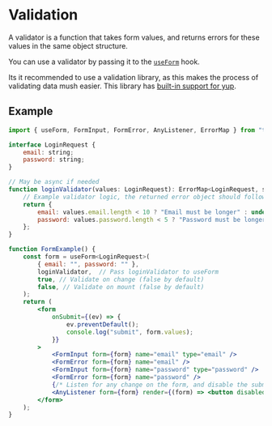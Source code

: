 # Validation

A validator is a function that takes form values, and returns errors for these values in the same object structure.

You can use a validator by passing it to the [`useForm`](/docs/useForm) hook.

Its it recommended to use a validation library, as this makes the process of validating data mush easier. This library has [built-in support for yup](/docs/yup).

## Example

```jsx
import { useForm, FormInput, FormError, AnyListener, ErrorMap } from "typed-react-form";

interface LoginRequest {
    email: string;
    password: string;
}

// May be async if needed
function loginValidator(values: LoginRequest): ErrorMap<LoginRequest, string> {
    // Example validator logic, the returned error object should follow the same structure as the values object.
    return {
        email: values.email.length < 10 ? "Email must be longer" : undefined,
        password: values.password.length < 5 ? "Password must be longer" : undefined
    };
}

function FormExample() {
    const form = useForm<LoginRequest>(
        { email: "", password: "" },
        loginValidator,  // Pass loginValidator to useForm
        true, // Validate on change (false by default)
        false, // Validate on mount (false by default)
    );
    return (
        <form
            onSubmit={(ev) => {
                ev.preventDefault();
                console.log("submit", form.values);
            }}
        >
            <FormInput form={form} name="email" type="email" />
            <FormError form={form} name="email" />
            <FormInput form={form} name="password" type="password" />
            <FormError form={form} name="password" />
            {/* Listen for any change on the form, and disable the submit button when there is an error */}
            <AnyListener form={form} render={(form) => <button disabled={form.error}>Submit</button>} />
        </form>
    );
}
```
